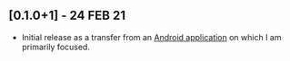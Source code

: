 ## [0.1.0+1] - 24 FEB 21

* Initial release as a transfer from an [Android application](https://play.google.com/store/apps/details?id=com.zaba.bug_bash 'Bug Bash in the Play Store') on which I am primarily focused.

